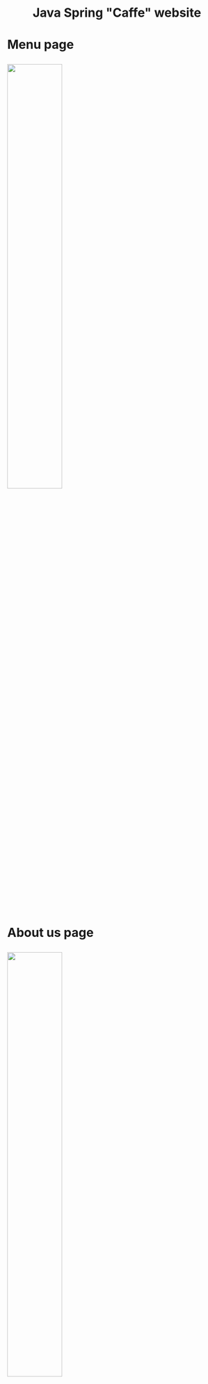 <h1 align="center">Java Spring "Caffe" website<h1/>
<p>Menu page<p/>
<img src="https://sun1-56.userapi.com/impg/BtbIExNSogRQZpMXZi5qbSEu-hC2vqXTGAVDEw/oNKeQzq0z00.jpg?size=1280x644&quality=96&sign=2a62e8c0c35da80003ff3ab297ca1dbc&type=album" height="50%"/>
<p>About us page<p/>
<img src="https://sun1-98.userapi.com/impg/WiDHeIkSBjjbCCsFn5fW_JRqm_lyt8DJh-_k2w/A8TEwwyMz2Q.jpg?size=1280x647&quality=96&sign=c8825e7f14bccea2ff0ab3b7b1b4b2c1&type=album" height="50%"/>
<p>Page for changing menu<p/>
<img src="https://sun9-59.userapi.com/impg/R9hAjV1yPpCQb-mbVDeQ1Nz5Pg5uLUVRRZgQkg/rX0DrMTqKVA.jpg?size=1280x648&quality=96&sign=0925142afa3e3766dff27573dfbe0471&type=album" height="50%"/>
<p>Page with some analytics<p/>
<img src="https://sun9-74.userapi.com/impg/AuXdk8qKMcEJSA2zW3aEey_o4iML2sH86dLJCA/XQAinWcI53A.jpg?size=1280x240&quality=96&sign=e3e92914d073e1fa32fea7df9819e577&type=album" height="50%"/>
<h4>On the page above there are two buttons: "Экспорт"; "Импорт". "Экспорт" button makes a database restore point and "Импорт" button restores the database from the last restore point<h4/>
